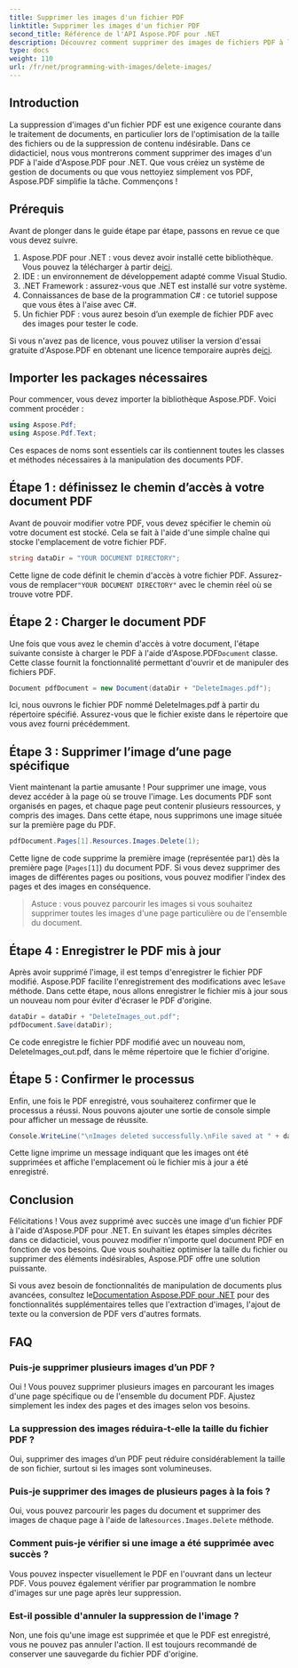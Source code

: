 ```yaml
---
title: Supprimer les images d'un fichier PDF
linktitle: Supprimer les images d'un fichier PDF
second_title: Référence de l'API Aspose.PDF pour .NET
description: Découvrez comment supprimer des images de fichiers PDF à l'aide d'Aspose.PDF pour .NET dans un didacticiel simple et étape par étape. Optimisez les PDF en supprimant facilement les images indésirables.
type: docs
weight: 110
url: /fr/net/programming-with-images/delete-images/
---
```

## Introduction

La suppression d'images d'un fichier PDF est une exigence courante dans le traitement de documents, en particulier lors de l'optimisation de la taille des fichiers ou de la suppression de contenu indésirable. Dans ce didacticiel, nous vous montrerons comment supprimer des images d'un PDF à l'aide d'Aspose.PDF pour .NET. Que vous créiez un système de gestion de documents ou que vous nettoyiez simplement vos PDF, Aspose.PDF simplifie la tâche. Commençons !

## Prérequis

Avant de plonger dans le guide étape par étape, passons en revue ce que vous devez suivre.

1.  Aspose.PDF pour .NET : vous devez avoir installé cette bibliothèque. Vous pouvez la télécharger à partir de[ici](https://releases.aspose.com/pdf/net/).
2. IDE : un environnement de développement adapté comme Visual Studio.
3. .NET Framework : assurez-vous que .NET est installé sur votre système.
4. Connaissances de base de la programmation C# : ce tutoriel suppose que vous êtes à l'aise avec C#.
5. Un fichier PDF : vous aurez besoin d’un exemple de fichier PDF avec des images pour tester le code.

 Si vous n'avez pas de licence, vous pouvez utiliser la version d'essai gratuite d'Aspose.PDF en obtenant une licence temporaire auprès de[ici](https://purchase.aspose.com/temporary-license/).

## Importer les packages nécessaires

Pour commencer, vous devez importer la bibliothèque Aspose.PDF. Voici comment procéder :

```csharp
using Aspose.Pdf;
using Aspose.Pdf.Text;
```

Ces espaces de noms sont essentiels car ils contiennent toutes les classes et méthodes nécessaires à la manipulation des documents PDF.

## Étape 1 : définissez le chemin d’accès à votre document PDF

Avant de pouvoir modifier votre PDF, vous devez spécifier le chemin où votre document est stocké. Cela se fait à l'aide d'une simple chaîne qui stocke l'emplacement de votre fichier PDF.

```csharp
string dataDir = "YOUR DOCUMENT DIRECTORY";
```

 Cette ligne de code définit le chemin d'accès à votre fichier PDF. Assurez-vous de remplacer`"YOUR DOCUMENT DIRECTORY"` avec le chemin réel où se trouve votre PDF.

## Étape 2 : Charger le document PDF

 Une fois que vous avez le chemin d'accès à votre document, l'étape suivante consiste à charger le PDF à l'aide d'Aspose.PDF`Document` classe. Cette classe fournit la fonctionnalité permettant d'ouvrir et de manipuler des fichiers PDF.

```csharp
Document pdfDocument = new Document(dataDir + "DeleteImages.pdf");
```

Ici, nous ouvrons le fichier PDF nommé DeleteImages.pdf à partir du répertoire spécifié. Assurez-vous que le fichier existe dans le répertoire que vous avez fourni précédemment.

## Étape 3 : Supprimer l’image d’une page spécifique

Vient maintenant la partie amusante ! Pour supprimer une image, vous devez accéder à la page où se trouve l'image. Les documents PDF sont organisés en pages, et chaque page peut contenir plusieurs ressources, y compris des images. Dans cette étape, nous supprimons une image située sur la première page du PDF.

```csharp
pdfDocument.Pages[1].Resources.Images.Delete(1);
```

 Cette ligne de code supprime la première image (représentée par`1`) dès la première page (`Pages[1]`) du document PDF. Si vous devez supprimer des images de différentes pages ou positions, vous pouvez modifier l'index des pages et des images en conséquence.

> Astuce : vous pouvez parcourir les images si vous souhaitez supprimer toutes les images d'une page particulière ou de l'ensemble du document.

## Étape 4 : Enregistrer le PDF mis à jour

 Après avoir supprimé l'image, il est temps d'enregistrer le fichier PDF modifié. Aspose.PDF facilite l'enregistrement des modifications avec le`Save` méthode. Dans cette étape, nous allons enregistrer le fichier mis à jour sous un nouveau nom pour éviter d'écraser le PDF d'origine.

```csharp
dataDir = dataDir + "DeleteImages_out.pdf";
pdfDocument.Save(dataDir);
```

Ce code enregistre le fichier PDF modifié avec un nouveau nom, DeleteImages_out.pdf, dans le même répertoire que le fichier d'origine.

## Étape 5 : Confirmer le processus

Enfin, une fois le PDF enregistré, vous souhaiterez confirmer que le processus a réussi. Nous pouvons ajouter une sortie de console simple pour afficher un message de réussite.

```csharp
Console.WriteLine("\nImages deleted successfully.\nFile saved at " + dataDir);
```

Cette ligne imprime un message indiquant que les images ont été supprimées et affiche l'emplacement où le fichier mis à jour a été enregistré.

## Conclusion

Félicitations ! Vous avez supprimé avec succès une image d'un fichier PDF à l'aide d'Aspose.PDF pour .NET. En suivant les étapes simples décrites dans ce didacticiel, vous pouvez modifier n'importe quel document PDF en fonction de vos besoins. Que vous souhaitiez optimiser la taille du fichier ou supprimer des éléments indésirables, Aspose.PDF offre une solution puissante.

 Si vous avez besoin de fonctionnalités de manipulation de documents plus avancées, consultez le[Documentation Aspose.PDF pour .NET](https://reference.aspose.com/pdf/net/) pour des fonctionnalités supplémentaires telles que l'extraction d'images, l'ajout de texte ou la conversion de PDF vers d'autres formats.

## FAQ

### Puis-je supprimer plusieurs images d’un PDF ?
Oui ! Vous pouvez supprimer plusieurs images en parcourant les images d'une page spécifique ou de l'ensemble du document PDF. Ajustez simplement les index des pages et des images selon vos besoins.

### La suppression des images réduira-t-elle la taille du fichier PDF ?
Oui, supprimer des images d’un PDF peut réduire considérablement la taille de son fichier, surtout si les images sont volumineuses.

### Puis-je supprimer des images de plusieurs pages à la fois ?
 Oui, vous pouvez parcourir les pages du document et supprimer des images de chaque page à l'aide de la`Resources.Images.Delete` méthode.

### Comment puis-je vérifier si une image a été supprimée avec succès ?
Vous pouvez inspecter visuellement le PDF en l'ouvrant dans un lecteur PDF. Vous pouvez également vérifier par programmation le nombre d'images sur une page après leur suppression.

### Est-il possible d'annuler la suppression de l'image ?
Non, une fois qu'une image est supprimée et que le PDF est enregistré, vous ne pouvez pas annuler l'action. Il est toujours recommandé de conserver une sauvegarde du fichier PDF d'origine.